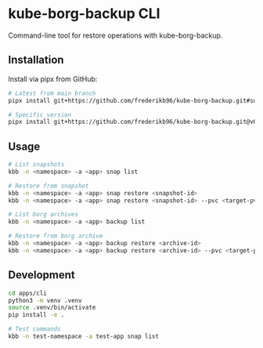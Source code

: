 # kube-borg-backup CLI

Command-line tool for restore operations with kube-borg-backup.

## Installation

Install via pipx from GitHub:

```bash
# Latest from main branch
pipx install git+https://github.com/frederikb96/kube-borg-backup.git#subdirectory=apps/cli

# Specific version
pipx install git+https://github.com/frederikb96/kube-borg-backup.git@v6.0.0#subdirectory=apps/cli
```

## Usage

```bash
# List snapshots
kbb -n <namespace> -a <app> snap list

# Restore from snapshot
kbb -n <namespace> -a <app> snap restore <snapshot-id>
kbb -n <namespace> -a <app> snap restore <snapshot-id> --pvc <target-pvc>

# List borg archives
kbb -n <namespace> -a <app> backup list

# Restore from borg archive
kbb -n <namespace> -a <app> backup restore <archive-id>
kbb -n <namespace> -a <app> backup restore <archive-id> --pvc <target-pvc>
```

## Development

```bash
cd apps/cli
python3 -m venv .venv
source .venv/bin/activate
pip install -e .

# Test commands
kbb -n test-namespace -a test-app snap list
```
